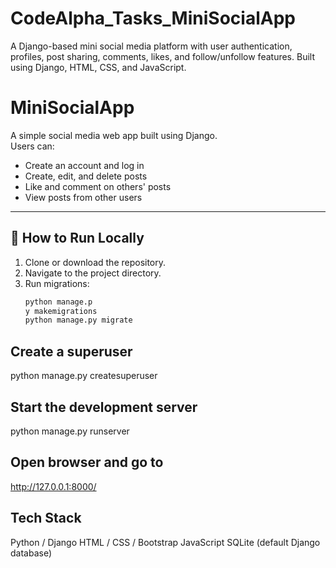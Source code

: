# CodeAlpha_Tasks_MiniSocialApp
A Django-based mini social media platform with user authentication, profiles, post sharing, comments, likes, and follow/unfollow features. Built using Django, HTML, CSS, and JavaScript.


# MiniSocialApp

A simple social media web app built using Django.  
Users can:

- Create an account and log in  
- Create, edit, and delete posts  
- Like and comment on others' posts  
- View posts from other users

---

## 🚀 How to Run Locally

1. Clone or download the repository.
2. Navigate to the project directory.
3. Run migrations:
   ```bash
   python manage.p
   y makemigrations
   python manage.py migrate

## Create a superuser

python manage.py createsuperuser


## Start the development server

python manage.py runserver


## Open browser and go to

http://127.0.0.1:8000/



## Tech Stack

Python / Django
HTML / CSS / Bootstrap
JavaScript
SQLite (default Django database)


